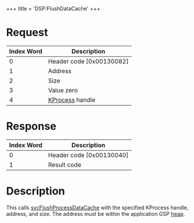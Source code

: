 +++
title = 'DSP:FlushDataCache'
+++

# Request

| Index Word | Description                            |
|------------|----------------------------------------|
| 0          | Header code \[0x00130082\]             |
| 1          | Address                                |
| 2          | Size                                   |
| 3          | Value zero                             |
| 4          | [KProcess](KProcess "wikilink") handle |

# Response

| Index Word | Description                |
|------------|----------------------------|
| 0          | Header code \[0x00130040\] |
| 1          | Result code                |

# Description

This calls [svcFlushProcessDataCache](SVC "wikilink") with the specified
KProcess handle, address, and size. The address must be within the
application GSP [heap](Memory_layout "wikilink").
